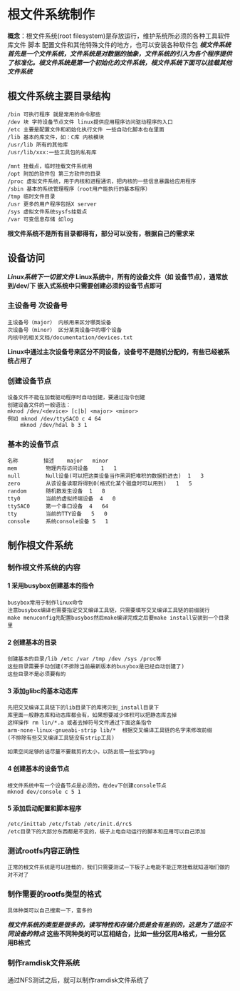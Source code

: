 # 根文件系统制作
**概念**：根文件系统(root filesystem)是存放运行，维护系统所必须的各种工具软件
库文件 脚本 配置文件和其他特殊文件的地方，也可以安装各种软件包
***根文件系统首先是一个文件系统，文件系统是对数据的抽象，文件系统的引入为各个程序提供了标准化。根文件系统是第一个初始化的文件系统，根文件系统下面可以挂载其他文件系统***
## 根文件系统主要目录结构
    /bin 可执行程序 就是常用的命令那些
    /dev 块 字符设备节点文件 linux提供应用程序访问驱动程序的入口
    /etc 主要是配置文件和初始化执行文件 一些自动化脚本也在里面
    /lib 基本的库文件，如：C库 内核模块
    /usr/lib 所有的其他库
    /usr/lib/xxx:一些工具包的私有库

    /mnt 挂载点，临时挂载文件系统用
    /opt 附加的软件包 第三方软件的目录
    /proc 虚拟文件系统，用于内核和进程通讯，把内核的一些信息暴露给应用程序
    /sbin 基本的系统管理程序（root用户能执行的基本程序）
    /tmp 临时文件目录
    /usr 更多的用户程序包括X server
    /sys 虚拟文件系统sysfs挂载点
    /var 可变信息存储 如log
**根文件系统不是所有目录都得有，部分可以没有，根据自己的需求来**
## 设备访问
***Linux系统下一切皆文件***
**Linux系统中，所有的设备文件（如 设备节点），通常放到/dev/下
嵌入式系统中只需要创建必须的设备节点即可**
### 主设备号 次设备号
    主设备号（major） 内核用来区分哪类设备
    次设备号（minor） 区分某类设备中的哪个设备
    内核中的相关文档/documentation/devices.txt
**Linux中通过主次设备号来区分不同设备，设备号不是随机分配的，有些已经被系统占用了**
### 创建设备节点
    设备文件不能在加载驱动程序时自动创建，要通过指令创建
    创建设备文件的一般语法：
    mknod /dev/<device> [c|b] <major> <minor>
    例如 mknod /dev/ttySACO c 4 64
        mknod /dev/hdal b 3 1
### 基本的设备节点
    名称        描述    major   minor
    mem         物理内存访问设备    1   1
    null        Null设备(可以把这类设备当作黑洞把堆积的数据扔进去)  1   3
    zero        从该设备读取将得到0(格式化某个磁盘时可以用到)   1   5
    random      随机数发生设备  1   8
    tty0        当前的虚拟终端设备  4   0
    ttySAC0     第一个串口设备  4   64
    tty         当前的TTY设备   5   0
    console     系统console设备 5   1   
## 制作根文件系统
### 制作根文件系统的内容
#### 1 采用busybox创建基本的指令
    busybox常用于制作linux命令
    注意busybox编译也需要指定交叉编译工具链，只需要填写交叉编译工具链的前缀就行
    make menuconfig先配置busybos然后make编译完成之后要make install安装到一个目录里
#### 2 创建基本的目录
    创建基本的目录/lib /etc /var /tmp /dev /sys /proc等
    这些目录需要手动创建(不排除当前最新版本的busybox是已经自动创建了)
    这些目录不是必须要有的
#### 3 添加glibc的基本动态库
    先把交叉编译工具链下的lib目录下的库拷贝到_install目录下
    库里面一般静态库和动态库都会有，如果想要减少体积可以把静态库去掉
    这样操作 rm lin/*.a 或者去掉符号文件通过下面这条指令
    arm-none-linux-gnueabi-strip lib/*  根据交叉编译工具链的名字来修改前缀
    (不排除有些交叉编译工具链没有strip工具)

    如果空间足够的话尽量不要裁剪的太小，以防出现一些玄学bug
#### 4 创建基本的设备节点
    根文件系统中有一个设备节点是必须的，在dev下创建console节点
    mknod dev/console c 5 1
#### 5 添加启动配置和脚本程序
    /etc/inittab /etc/fstab /etc/init.d/rcS
    /etc目录下的大部分东西都是不变的，板子上电自动运行的脚本和应用可以自己添加
### 测试rootfs内容正确性
    正常的根文件系统是可以挂载的，我们只需要测试一下板子上电能不能正常挂载就知道咱们做的对不对了
### 制作需要的rootfs类型的格式
    具体种类可以自己搜索一下，蛮多的
***根文件系统的类型是很多的，读写特性和存储介质是会有差别的，这是为了适应不同设备的特点***
**这些不同种类的可以互相结合，比如一些分区用A格式，一些分区用B格式**
### 制作ramdisk文件系统
通过NFS测试之后，就可以制作ramdisk文件系统了
